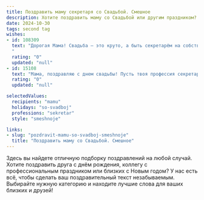 ```yaml
---
title: Поздравить маму секретаря со Свадьбой. Смешное
description: Хотите поздравить маму со Свадьбой или другим праздником? Наш ИИ создаст незабываемое поздравление, а вы обязательно выделитесь среди других.  
date: 2024-10-30
tags: second tag
wishes:
- id: 108309
  text: "Дорогая Мама! Свадьба – это круто, а быть секретарём на собственной свадьбе – вдвойне круто!  Пусть твой семейный архив пополнится не только свидетельством о браке, но и миллионом смешных фоточек, а деловая хватка поможет тебе организовать самый незабываемый медовый месяц!  Поздравляю с этим важным событием и желаю, чтобы  семейная жизнь была сладкой, как свадебный торт, и без единой опечатки в личной истории!
  "
  rating: "0"
  updated: "null"
- id: 15108
  text: "Мама, поздравляю с днем свадьбы! Пусть твоя профессия секретаря будет теперь не только в офисе, но и в семейном альбоме, где ты будешь записывать все наши семейные секреты! Пусть каждый день твоей свадьбы будет таким же гармоничным, как твои отчеты, и пусть любовь будет такой же точной, как твои минуты. С днем свадьбы, мама, продолжай быть главной секретаршей в нашем доме и главной героиней в наших сердцах!"
  rating: "0"
  updated: "null"

selectedValues:
  recipients: "mamu"
  holidays: "so-svadboj"
  professions: "sekretar"
  style: "smeshnoje"

links:
- slug: "pozdravit-mamu-so-svadboj-smeshnoje"
  title: "Поздравить маму со Свадьбой. Смешное"
---
```


Здесь вы найдете отличную подборку поздравлений на любой случай.
Хотите поздравить друга с днём рождения, коллегу с профессиональным праздником или близких с Новым годом? У нас есть всё, чтобы сделать ваш поздравительный текст незабываемым. Выбирайте нужную категорию и находите лучшие слова для ваших близких и друзей!
